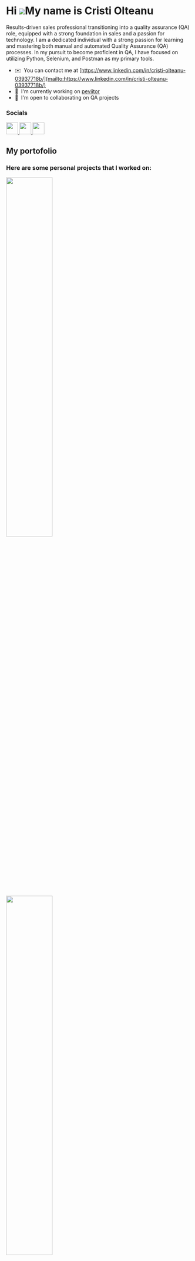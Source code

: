 
Hi ![](https://user-images.githubusercontent.com/18350557/176309783-0785949b-9127-417c-8b55-ab5a4333674e.gif)My name is Cristi Olteanu
======================================================================================================================================

Results-driven sales professional transitioning into a quality assurance (QA) role, equipped with a strong foundation in sales and a passion for technology. I am a dedicated individual with a strong passion for learning and mastering both manual and automated Quality Assurance (QA) processes. In my pursuit to become proficient in QA, I have focused on utilizing Python, Selenium, and Postman as my primary tools.

* ✉️  You can contact me at [https://www.linkedin.com/in/cristi-olteanu-03937718b/](mailto:https://www.linkedin.com/in/cristi-olteanu-03937718b/)
* 🚀  I'm currently working on [peviitor](http://peviitor.ro/)
* 🤝  I'm open to collaborating on QA projects


### Socials

<p align="left"> <a href="[https://www.facebook.com/cristi olteanu](https://web.facebook.com/profile.php?id=61550087301218)" target="_blank" rel="noreferrer"> <picture> <source media="(prefers-color-scheme: dark)" srcset="https://raw.githubusercontent.com/danielcranney/readme-generator/main/public/icons/socials/facebook-dark.svg" /> <source media="(prefers-color-scheme: light)" srcset="https://raw.githubusercontent.com/danielcranney/readme-generator/main/public/icons/socials/facebook.svg" /> <img src="https://raw.githubusercontent.com/danielcranney/readme-generator/main/public/icons/socials/facebook.svg" width="32" height="32" /> </picture> </a> <a href="https://www.github.com/cristiol" target="_blank" rel="noreferrer"> <picture> <source media="(prefers-color-scheme: dark)" srcset="https://raw.githubusercontent.com/danielcranney/readme-generator/main/public/icons/socials/github-dark.svg" /> <source media="(prefers-color-scheme: light)" srcset="https://raw.githubusercontent.com/danielcranney/readme-generator/main/public/icons/socials/github.svg" /> <img src="https://raw.githubusercontent.com/danielcranney/readme-generator/main/public/icons/socials/github.svg" width="32" height="32" /> </picture> </a> <a href="https://www.linkedin.com/in/cristi-olteanu-03937718b/" target="_blank" rel="noreferrer"> <picture> <source media="(prefers-color-scheme: dark)" srcset="https://raw.githubusercontent.com/danielcranney/readme-generator/main/public/icons/socials/linkedin-dark.svg" /> <source media="(prefers-color-scheme: light)" srcset="https://raw.githubusercontent.com/danielcranney/readme-generator/main/public/icons/socials/linkedin.svg" /> <img src="https://raw.githubusercontent.com/danielcranney/readme-generator/main/public/icons/socials/linkedin.svg" width="32" height="32" /> </picture> </a></p>

## My portofolio 

### <b>Here are some personal projects that I worked on:</b>

<div width="100%" align="center"><a href="https://github.com/cristiol/My-API-Project" align="left"><img align="left" width="50%" src="https://github-readme-stats.vercel.app/api/pin/?username=cristiol&repo=My-API-Project&title_color=ffffff&text_color=ffffff&icon_color=facc15&bg_color=1c1917&hide_border=true&locale=en" /></a><a href="https://github.com/cristiol/Test-case-samples" align="left"><img align="left" width="50%" src="https://github-readme-stats.vercel.app/api/pin/?username=cristiol&repo=Test-case-samples&title_color=ffffff&text_color=ffffff&icon_color=facc15&bg_color=1c1917&hide_border=true&locale=en" /></a></div><br /><br /><br /><br /><br /><br /><br />

<br /><br /><br /><br /><br />

<div width="100%" align="center"><a href="https://github.com/cristiol/Bug-reports" align="left"><img align="left" width="50%" src="https://github-readme-stats.vercel.app/api/pin/?username=cristiol&repo=Bug-reports&title_color=ffffff&text_color=ffffff&icon_color=facc15&bg_color=1c1917&hide_border=true&locale=en" /></a></div>
